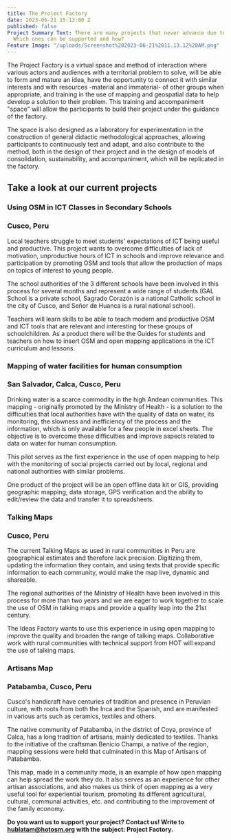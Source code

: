 ```yaml
---
title: The Project Factory
date: 2023-06-21 15:13:00 Z
published: false
Project Summary Text: There are many projects that never advance due to lack of support.
  Which ones can be supported and how?
Feature Image: "/uploads/Screenshot%202023-06-21%2011.13.12%20AM.png"
---
```


The Project Factory is a virtual space and method of interaction where various actors and audiences with a territorial problem to solve, will be able to form and mature an idea, have the opportunity to connect it with similar interests and with resources -material and immaterial- of other groups when appropriate, and training in the use of mapping and geospatial data to help develop a solution to their problem. This training and accompaniment "space" will allow the participants to build their project under the guidance of the factory. 

The space is also designed as a laboratory for experimentation in the construction of general didactic methodological approaches, allowing participants to continuously test and adapt, and also contribute to the method, both in the design of their project and in the design of models of consolidation, sustainability, and accompaniment, which will be replicated in the factory.

## Take a look at our current projects

### Using OSM in ICT Classes in Secondary Schools
### Cusco, Peru

Local teachers struggle to meet students' expectations of ICT being useful and productive. This project wants to overcome difficulties of lack of motivation, unproductive hours of ICT in schools and improve relevance and participation by promoting OSM and tools that allow the production of maps on topics of interest to young people.

The school authorities of the 3 different schools have been involved in this process for several months and represent a wide range of students (GAL School is a private school, Sagrado Corazón is a national Catholic school in the city of Cusco, and Señor de Huanca is a rural national school).

Teachers will learn skills to be able to teach modern and productive OSM and ICT tools that are relevant and interesting for these groups of schoolchildren. As a product there will be the Guides for students and teachers on how to insert OSM and open mapping applications in the ICT curriculum and lessons.

### Mapping of water facilities for human consumption
### San Salvador, Calca, Cusco, Peru

Drinking water is a scarce commodity in the high Andean communities. This mapping - originally promoted by the Ministry of Health - is a solution to the difficulties that local authorities have with the quality of data on water, its monitoring, the slowness and inefficiency of the process and the information, which is only available for a few people in excel sheets. The objective is to overcome these difficulties and improve aspects related to data on water for human consumption.

This pilot serves as the first experience in the use of open mapping to help with the monitoring of social projects carried out by local, regional and national authorities with similar problems.

One product of the project will be an open offline data kit or GIS, providing geographic mapping, data storage, GPS verification and the ability to edit/review the data and transfer it to spreadsheets.

### Talking Maps
### Cusco, Peru

The current Talking Maps as used in rural communities in Peru are geographical estimates and therefore lack precision. Digitizing them, updating the information they contain, and using texts that provide specific information to each community, would make the map live, dynamic and shareable.

The regional authorities of the Ministry of Health have been involved in this process for more than two years and we are eager to work together to scale the use of OSM in talking maps and provide a quality leap into the 21st century.

The Ideas Factory wants to use this experience in using open mapping to improve the quality and broaden the range of talking maps. Collaborative work with rural communities with technical support from HOT will expand the use of talking maps.

### Artisans Map
### Patabamba, Cusco, Peru

Cusco's handicraft have centuries of tradition and presence in Peruvian culture, with roots from both the Inca and the Spanish, and are manifested in various arts such as ceramics, textiles and others.

The native community of Patabamba, in the district of Coya, province of Calca, has a long tradition of artisans, mainly dedicated to textiles. Thanks to the initiative of the craftsman Benicio Champi, a native of the region, mapping sessions were held that culminated in this Map of Artisans of Patabamba.

This map, made in a community mode, is an example of how open mapping can help spread the work they do. It also serves as an experience for other artisan associations, and also makes us think of open mapping as a very useful tool for experiential tourism, promoting its different agricultural, cultural, communal activities, etc. and contributing to the improvement of the family economy.

**Do you want us to support your project? Contact us! Write to hublatam@hotosm.org with the subject: Project Factory.**
